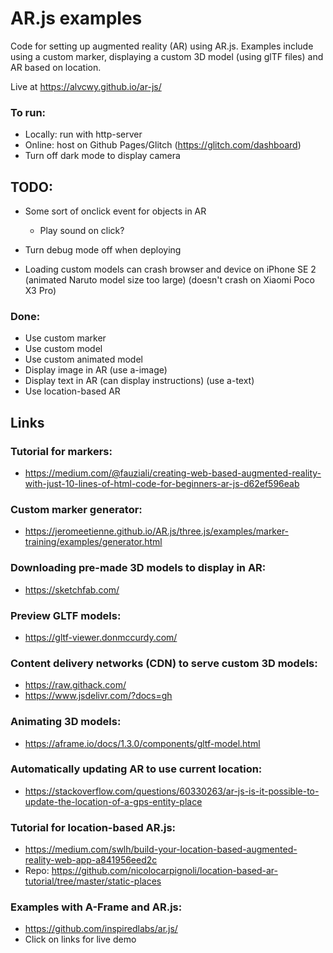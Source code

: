 # AR.js examples

Code for setting up augmented reality (AR) using AR.js. Examples include using a custom marker, displaying a custom 3D model (using glTF files) and AR based on location.

Live at https://alvcwy.github.io/ar-js/

### To run:
- Locally: run with http-server
- Online: host on Github Pages/Glitch (https://glitch.com/dashboard)
- Turn off dark mode to display camera

## TODO:
- Some sort of onclick event for objects in AR
    - Play sound on click?
- Turn debug mode off when deploying

- Loading custom models can crash browser and device on iPhone SE 2 (animated Naruto model size too large) (doesn't crash on Xiaomi Poco X3 Pro)


### Done:
- Use custom marker
- Use custom model
- Use custom animated model
- Display image in AR (use a-image)
- Display text in AR (can display instructions) (use a-text)
- Use location-based AR


## Links
### Tutorial for markers:
- https://medium.com/@fauziali/creating-web-based-augmented-reality-with-just-10-lines-of-html-code-for-beginners-ar-js-d62ef596eab

### Custom marker generator:
- https://jeromeetienne.github.io/AR.js/three.js/examples/marker-training/examples/generator.html

### Downloading pre-made 3D models to display in AR:
- https://sketchfab.com/

### Preview GLTF models:
- https://gltf-viewer.donmccurdy.com/

### Content delivery networks (CDN) to serve custom 3D models:
- https://raw.githack.com/
- https://www.jsdelivr.com/?docs=gh 

### Animating 3D models:
- https://aframe.io/docs/1.3.0/components/gltf-model.html

### Automatically updating AR to use current location:
- https://stackoverflow.com/questions/60330263/ar-js-is-it-possible-to-update-the-location-of-a-gps-entity-place

### Tutorial for location-based AR.js:
- https://medium.com/swlh/build-your-location-based-augmented-reality-web-app-a841956eed2c 
- Repo: https://github.com/nicolocarpignoli/location-based-ar-tutorial/tree/master/static-places 

### Examples with A-Frame and AR.js:
- https://github.com/inspiredlabs/ar.js/
- Click on links for live demo